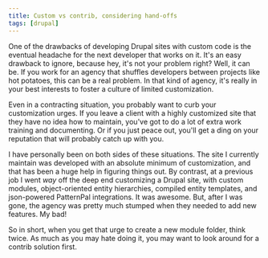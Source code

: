 ```yaml
---
title: Custom vs contrib, considering hand-offs
tags: [drupal]
---
```

One of the drawbacks of developing Drupal sites with custom code is the eventual headache for the next developer that works on it. It's an easy drawback to ignore, because hey, it's not your problem right? Well, it can be. If you work for an agency that shuffles developers between projects like hot potatoes, this can be a real problem. In that kind of agency, it's really in your best interests to foster a culture of limited customization.

Even in a contracting situation, you probably want to curb your customization urges. If you leave a client with a highly customized site that they have no idea how to maintain, you've got to do a lot of extra work training and documenting. Or if you just peace out, you'll get a ding on your reputation that will probably catch up with you.

I have personally been on both sides of these situations. The site I currently maintain was developed with an absolute minimum of customization, and that has been a huge help in figuring things out. By contrast, at a previous job I went _way_ off the deep end customizing a Drupal site, with custom modules, object-oriented entity hierarchies, compiled entity templates, and json-powered PatternPal integrations. It was awesome. But, after I was gone, the agency was pretty much stumped when they needed to add new features. My bad!

So in short, when you get that urge to create a new module folder, think twice. As much as you may hate doing it, you may want to look around for a contrib solution first.
